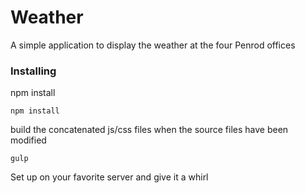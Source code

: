 # Weather

A simple application to display the weather at the four Penrod offices

### Installing

npm install

```
npm install
```

build the concatenated js/css files when the source files have been modified

```
gulp
```

Set up on your favorite server and give it a whirl
